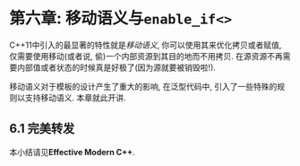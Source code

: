 # 第六章: 移动语义与`enable_if<>`



C++11中引入的最显著的特性就是*移动语义*, 你可以使用其来优化拷贝或者赋值, 仅需要使用移动(或者说, 偷)一个内部资源到其目的地而不用拷贝. 在源资源不再需要内部值或者状态的时候真是好极了(因为源就要被销毁啦!).



移动语义对于模板的设计产生了重大的影响, 在泛型代码中, 引入了一些特殊的规则以支持移动语义. 本章就此开讲.



## 6.1 完美转发

本小结请见**Effective Modern C++**.

